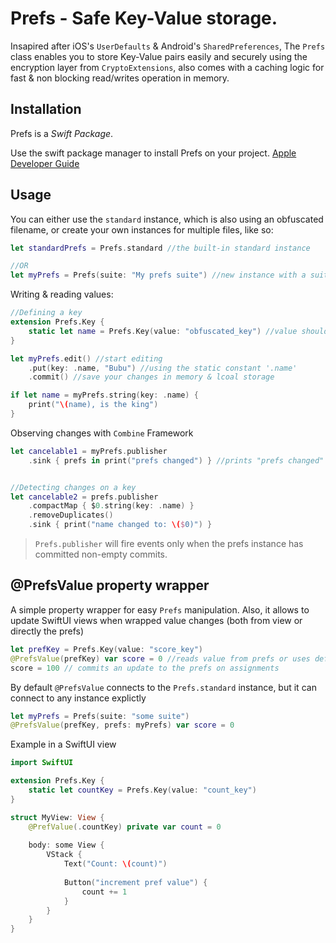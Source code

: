 # Prefs - Safe Key-Value storage. 

Insapired after iOS's `UserDefaults` & Android's `SharedPreferences`, The `Prefs` class enables you to store Key-Value pairs easily and securely using the encryption layer from `CryptoExtensions`, also comes with a caching logic for fast & non blocking read/writes operation in memory.

## Installation
Prefs is a *Swift Package*. 

Use the swift package manager to install Prefs on your project. [Apple Developer Guide](https://developer.apple.com/documentation/xcode/adding_package_dependencies_to_your_app)

## Usage
You can either use the `standard` instance, which is also using an obfuscated filename, or create your own instances for multiple files, like so:

```swift
let standardPrefs = Prefs.standard //the built-in standard instance 

//OR
let myPrefs = Prefs(suite: "My prefs suite") //new instance with a suite name
```

Writing & reading values: 
```swift
//Defining a key
extension Prefs.Key {
	static let name = Prefs.Key(value: "obfuscated_key") //value should be obfuscated
}

let myPrefs.edit() //start editing
	.put(key: .name, "Bubu") //using the static constant '.name'
	.commit() //save your changes in memory & lcoal storage

if let name = myPrefs.string(key: .name) {
	print("\(name), is the king")
}
```

Observing changes with `Combine` Framework
```swift
let cancelable1 = myPrefs.publisher
	.sink { prefs in print("prefs changed") } //prints "prefs changed" whenever we commit changes.


//Detecting changes on a key 
let cancelable2 = prefs.publisher
	.compactMap { $0.string(key: .name) }
	.removeDuplicates()
	.sink { print("name changed to: \($0)") }
```

> `Prefs.publisher` will fire events only when the prefs instance has committed non-empty commits.

## @PrefsValue property wrapper
A simple property wrapper for easy `Prefs` manipulation. Also, it allows to update SwiftUI views when wrapped value changes (both from view or directly the prefs)

```swift
let prefKey = Prefs.Key(value: "score_key")
@PrefsValue(prefKey) var score = 0 //reads value from prefs or uses default value instead
score = 100 // commits an update to the prefs on assignments
```

By default `@PrefsValue` connects to the `Prefs.standard` instance, but it can connect to any instance explictly

```swift
let myPrefs = Prefs(suite: "some suite")
@PrefsValue(prefKey, prefs: myPrefs) var score = 0
```

Example in a SwiftUI view
```swift
import SwiftUI

extension Prefs.Key {
	static let countKey = Prefs.Key(value: "count_key")
}

struct MyView: View {
	@PrefValue(.countKey) private var count = 0
	
	body: some View {
		VStack {
			Text("Count: \(count)")
			
			Button("increment pref value") {
				count += 1
			}
		}
	}
}
```
